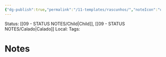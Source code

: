 ```yaml
---
{"dg-publish":true,"permalink":"/11-templates/rascunhos/","noteIcon":"outgoing"}
---
```


Status: [[09 - STATUS NOTES/Child\|Child]], [[09 - STATUS NOTES/Calado\|Calado]]
Local: 
Tags:  

# Notes
